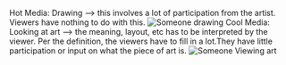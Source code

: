 Hot Media: Drawing --> this involves a lot of participation from the artist. Viewers have nothing to do with this. 
![Someone drawing](https://d2culxnxbccemt.cloudfront.net/craft/content/uploads/2020/08/04191531/drawing-style-001.jpg)
Cool Media: Looking at art --> the meaning, layout, etc has to be interpreted by the viewer. Per the definition, the viewers have to fill in a lot.They have little participation or input on what the piece of art is. 
![Someone Viewing art](https://media.istockphoto.com/id/500217098/photo/woman-visiting-an-unidentifiable-gallery.jpg?s=612x612&w=0&k=20&c=FJQ3s0KqqttVVlb_x1N91sfrWG1JYHt7Qkk8c9e_f5Q=)

